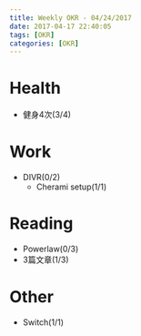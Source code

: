 ```yaml
---
title: Weekly OKR - 04/24/2017
date: 2017-04-17 22:40:05
tags: [OKR]
categories: [OKR]
---
```


# Health
* 健身4次(3/4)

# Work
* DIVR(0/2)
    * Cherami setup(1/1)

# Reading
* Powerlaw(0/3)
* 3篇文章(1/3)

# Other
* Switch(1/1)

